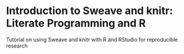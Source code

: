 # Introduction to Sweave and knitr: Literate Programming and R

Tutorial on using Sweave and knitr with R and RStudio for reproducible research
